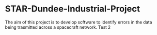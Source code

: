 # STAR-Dundee-Industrial-Project
The aim of this project is to develop software to identify errors in the data being trasmitted across a spacecraft network.
Test 2

